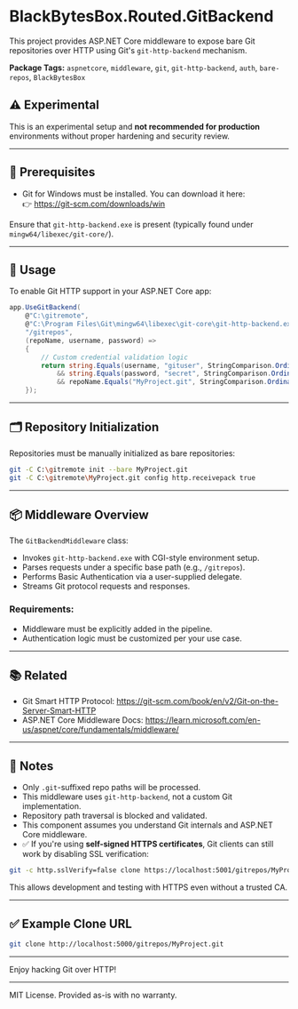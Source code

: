 # BlackBytesBox.Routed.GitBackend

This project provides ASP.NET Core middleware to expose bare Git repositories over HTTP using Git's `git-http-backend` mechanism.

**Package Tags:** `aspnetcore`, `middleware`, `git`, `git-http-backend`, `auth`, `bare-repos`, `BlackBytesBox`

## ⚠️ Experimental
This is an experimental setup and **not recommended for production** environments without proper hardening and security review.

---

## 🧰 Prerequisites

- Git for Windows must be installed. You can download it here:  
  👉 https://git-scm.com/downloads/win

Ensure that `git-http-backend.exe` is present (typically found under `mingw64/libexec/git-core/`).

---

## 🚀 Usage

To enable Git HTTP support in your ASP.NET Core app:

```csharp
app.UseGitBackend(
    @"C:\gitremote",
    @"C:\Program Files\Git\mingw64\libexec\git-core\git-http-backend.exe",
    "/gitrepos",
    (repoName, username, password) =>
    {
        // Custom credential validation logic
        return string.Equals(username, "gituser", StringComparison.OrdinalIgnoreCase)
            && string.Equals(password, "secret", StringComparison.Ordinal)
            && repoName.Equals("MyProject.git", StringComparison.OrdinalIgnoreCase);
    });
```

---

## 🗂️ Repository Initialization

Repositories must be manually initialized as bare repositories:

```bash
git -C C:\gitremote init --bare MyProject.git
git -C C:\gitremote\MyProject.git config http.receivepack true
```

---

## 📦 Middleware Overview

The `GitBackendMiddleware` class:
- Invokes `git-http-backend.exe` with CGI-style environment setup.
- Parses requests under a specific base path (e.g., `/gitrepos`).
- Performs Basic Authentication via a user-supplied delegate.
- Streams Git protocol requests and responses.

### Requirements:
- Middleware must be explicitly added in the pipeline.
- Authentication logic must be customized per your use case.

---

## 📚 Related
- Git Smart HTTP Protocol: https://git-scm.com/book/en/v2/Git-on-the-Server-Smart-HTTP
- ASP.NET Core Middleware Docs: https://learn.microsoft.com/en-us/aspnet/core/fundamentals/middleware/

---

## 📌 Notes

- Only `.git`-suffixed repo paths will be processed.
- This middleware uses `git-http-backend`, not a custom Git implementation.
- Repository path traversal is blocked and validated.
- This component assumes you understand Git internals and ASP.NET Core middleware.
- ✅ If you're using **self-signed HTTPS certificates**, Git clients can still work by disabling SSL verification:

```bash
git -c http.sslVerify=false clone https://localhost:5001/gitrepos/MyProject.git
```

This allows development and testing with HTTPS even without a trusted CA.

---

## ✅ Example Clone URL

```bash
git clone http://localhost:5000/gitrepos/MyProject.git
```

---

Enjoy hacking Git over HTTP!

---

MIT License. Provided as-is with no warranty.